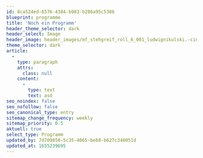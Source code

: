 ```yaml
---
id: 8ca524ed-6576-4384-b983-b286a95c5386
blueprint: programme
title: 'Noch ein Programm'
header_theme_selector: dark
header_select: Image
header_image: header_images/mf_stehgreif_roll_6_001_ludwignikulski.-cinematic.jpg
theme_selector: dark
article:
  -
    type: paragraph
    attrs:
      class: null
    content:
      -
        type: text
        text: asd
seo_noindex: false
seo_nofollow: false
seo_canonical_type: entry
sitemap_change_frequency: weekly
sitemap_priority: 0.5
aktuell: true
select_type: Programm
updated_by: 7d709850-5c35-4065-be68-b627c348051d
updated_at: 1655239695
---
```

